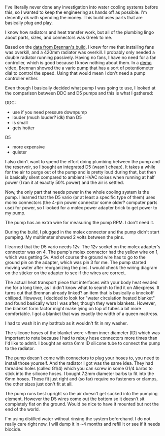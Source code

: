 I've literally never done any investigation into water cooling systems before this, so I wanted to keep the engineering as hands off as possible. I'm decently ok with spending the money. This build uses parts that are basically plug and play.

I know how radiators and heat transfer work, but all of the plumbing lingo about parts, sizes, and connectors was Greek to me.

Based on the [data from Brennan's build](../brennan/Prototype%20MK1#Thoughts), I knew for me that installing fans was overkill, and a 420mm radiator was overkill. I probably only needed a double radiator running passively.
Having no fans, I have no need for a fan controller, which is good because I know nothing about them. In a [demo video](https://youtu.be/EfuD8lSTTqg), Brennan showed the a vario pump that has a sort of potentiometer dial to control the speed. Using that would mean I don't need a pump controller either.

Even though I basically decided what pump I was going to use, I looked at the comparison between DDC and D5 pumps and this is what I gathered:

DDC:
- use if you need pressure downpump
- louder (much louder? idk) than D5
- is small
- gets hotter

D5
- more expensive
- quieter

I also didn't want to spend the effort doing plumbing between the pump and the reservoir, so I bought an integrated D5 (wasn't cheap). It takes a while for the air to purge out of the pump and is pretty loud during that, but then is basically silent compared to ambient HVAC noises when running at half power (I ran it at exactly 50% power) and the air is settled.

Now, the only part that needs power in the whole cooling system is the pump. I learned that the D5 vario (or at least a specific type of them) uses molex connectors (the 4-pin power connector some older? computer parts use) for power, so I looked for a molex power adapter brick to get power to my pump.

The pump has an extra wire for measuring the pump RPM. I don't need it.

During the build, I plugged in the molex connector and the pump didn't start pumping. My multimeter showed 2 volts between the pins.

I learned that the D5 vario needs 12v. The 12v socket on the molex adapter's connector was on 4. The pump's molex connector had the yellow wire on 1, which was getting 5v. And of course the ground wire has to go to the ground pin on the adapter, which was pin 3 for me. The pump started moving water after reorganizing the pins. I would check the wiring diagram on the sticker on the adapter to see if the wires are correct.

The actual heat transport piece that interfaces with your body heat evaded me for a long time, as I didn't know what to search to find it on Aliexpress. It turns out that Brennan already linked? an item that is basically a knockoff chilipad. However, I decided to look for "water circulation heated blanket" and found basically what I was after, though they were blankets. However, the blanket form factor might make lying on top of tubes a bit more comfortable. I got a blanket that was exactly the width of a queen mattress.

I had to wash it in my bathtub as it wouldn't fit in my washer.

The silicone hoses of the blanket were ~6mm inner diameter (ID) which was important to note because I had to rebuy hose connectors more times than I'd like to admit. I bought an extra 6mm ID silicone tube to connect the pump to the radiator.

The pump doesn't come with connectors to plug your hoses to, you need to install those yourself. And the radiator I got was the same idea. They had threaded holes (called G1/4) which you can screw in some G1/4 barbs to stick into the silicone hoses. I bought 7.2mm diameter barbs to fit into the 6mm hoses. These fit just right and (so far) require no fasteners or clamps, the other sizes just don't fit at all.

The pump runs best upright so the air doesn't get sucked into the pumping element. However the D5 wires come out the bottom so it doesn't sit completely flat on the ground. Would be nice to have it mounted but not the end of the world.

I'm using distilled water without rinsing the system beforehand. I do not really care right now. I will dump it in ~4 months and refill it or see if it needs biocide.
